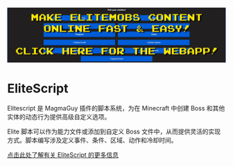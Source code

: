 [![webapp_banner.jpg](../../../img/wiki/webapp_banner.jpg)](https://magmaguy.com/webapp/webapp.html)

# EliteScript

Elitescript 是 MagmaGuy 插件的脚本系统，为在 Minecraft 中创建 Boss 和其他实体的动态行为提供高级自定义选项。

Elite 脚本可以作为能力文件或添加到自定义 Boss 文件中，从而提供灵活的实现方式。脚本编写涉及定义事件、条件、区域、动作和冷却时间。

[点击此处了解有关 EliteScript 的更多信息]($language$/elitemobs/creating_powers.md)
